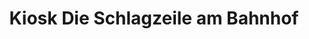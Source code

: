 ---
title: "Kiosk Die Schlagzeile am Bahnhof"
url: /heppenheim/kiosk-die-schlagzeile-am-bahnhof/
shop: Kiosk
---